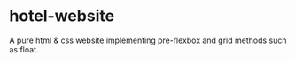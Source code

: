 # hotel-website
A pure html &amp; css website implementing pre-flexbox and grid methods such as float. 
